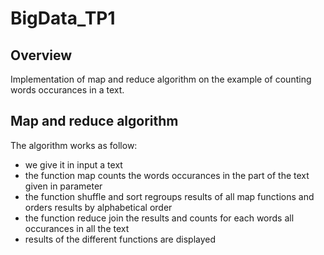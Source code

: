 # BigData_TP1

## Overview 

Implementation of map and reduce algorithm on the example of counting words occurances in a text.

## Map and reduce algorithm

The algorithm works as follow:
- we give it in input a text
- the function map counts the words occurances in the part of the text given in parameter
- the function shuffle and sort regroups results of all map functions and orders results by alphabetical order
- the function reduce join the results and counts for each words all occurances in all the text
- results of the different functions are displayed  
